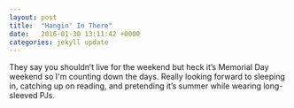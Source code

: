 ```yaml
---
layout: post
title:  "Hangin' In There"
date:   2016-01-30 13:11:42 +0000
categories: jekyll update
---
```


They say you shouldn’t live for the weekend but heck it’s Memorial Day weekend so I'm counting down the days. Really looking forward to sleeping in, catching up on reading, and pretending it’s summer while wearing long-sleeved PJs.
